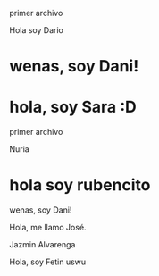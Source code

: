 

primer archivo

Hola soy Dario

# wenas, soy Dani! #
# hola, soy Sara :D

primer archivo

Nuria

# hola soy rubencito

wenas, soy Dani! 

Hola, me llamo José.

Jazmin Alvarenga

Hola, soy Fetin uswu



